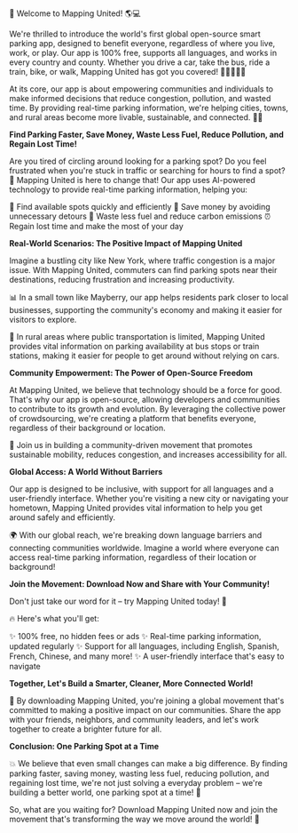 🚨 Welcome to Mapping United! 🌎💻

We're thrilled to introduce the world's first global open-source smart parking app, designed to benefit everyone, regardless of where you live, work, or play. Our app is 100% free, supports all languages, and works in every country and county. Whether you drive a car, take the bus, ride a train, bike, or walk, Mapping United has got you covered! 🚗🚌🚂🚴‍♀️

At its core, our app is about empowering communities and individuals to make informed decisions that reduce congestion, pollution, and wasted time. By providing real-time parking information, we're helping cities, towns, and rural areas become more livable, sustainable, and connected. 🌆💧

**Find Parking Faster, Save Money, Waste Less Fuel, Reduce Pollution, and Regain Lost Time!**

Are you tired of circling around looking for a parking spot? Do you feel frustrated when you're stuck in traffic or searching for hours to find a spot? 🚨 Mapping United is here to change that! Our app uses AI-powered technology to provide real-time parking information, helping you:

📍 Find available spots quickly and efficiently
💸 Save money by avoiding unnecessary detours
🌟 Waste less fuel and reduce carbon emissions
⏰ Regain lost time and make the most of your day

**Real-World Scenarios: The Positive Impact of Mapping United**

Imagine a bustling city like New York, where traffic congestion is a major issue. With Mapping United, commuters can find parking spots near their destinations, reducing frustration and increasing productivity.

📊 In a small town like Mayberry, our app helps residents park closer to local businesses, supporting the community's economy and making it easier for visitors to explore.

🌳 In rural areas where public transportation is limited, Mapping United provides vital information on parking availability at bus stops or train stations, making it easier for people to get around without relying on cars.

**Community Empowerment: The Power of Open-Source Freedom**

At Mapping United, we believe that technology should be a force for good. That's why our app is open-source, allowing developers and communities to contribute to its growth and evolution. By leveraging the collective power of crowdsourcing, we're creating a platform that benefits everyone, regardless of their background or location.

💪 Join us in building a community-driven movement that promotes sustainable mobility, reduces congestion, and increases accessibility for all.

**Global Access: A World Without Barriers**

Our app is designed to be inclusive, with support for all languages and a user-friendly interface. Whether you're visiting a new city or navigating your hometown, Mapping United provides vital information to help you get around safely and efficiently.

🌍 With our global reach, we're breaking down language barriers and connecting communities worldwide. Imagine a world where everyone can access real-time parking information, regardless of their location or background!

**Join the Movement: Download Now and Share with Your Community!**

Don't just take our word for it – try Mapping United today! 📲

🔥 Here's what you'll get:

✨ 100% free, no hidden fees or ads
✨ Real-time parking information, updated regularly
✨ Support for all languages, including English, Spanish, French, Chinese, and many more!
✨ A user-friendly interface that's easy to navigate

**Together, Let's Build a Smarter, Cleaner, More Connected World!**

🌟 By downloading Mapping United, you're joining a global movement that's committed to making a positive impact on our communities. Share the app with your friends, neighbors, and community leaders, and let's work together to create a brighter future for all.

**Conclusion: One Parking Spot at a Time**

💥 We believe that even small changes can make a big difference. By finding parking faster, saving money, wasting less fuel, reducing pollution, and regaining lost time, we're not just solving a everyday problem – we're building a better world, one parking spot at a time! 🌟

So, what are you waiting for? Download Mapping United now and join the movement that's transforming the way we move around the world! 🚀